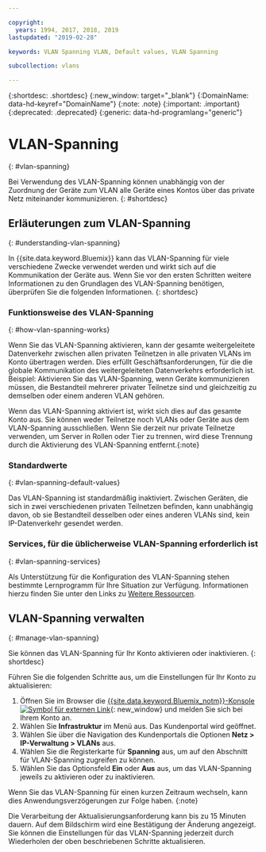 ```yaml
---

copyright:
  years: 1994, 2017, 2018, 2019
lastupdated: "2019-02-28"

keywords: VLAN Spanning VLAN, Default values, VLAN Spanning

subcollection: vlans

---
```


{:shortdesc: .shortdesc}
{:new_window: target="_blank"}
{:DomainName: data-hd-keyref="DomainName"}
{:note: .note}
{:important: .important}
{:deprecated: .deprecated}
{:generic: data-hd-programlang="generic"}


# VLAN-Spanning
{: #vlan-spanning}

Bei Verwendung des VLAN-Spanning können unabhängig von der Zuordnung der Geräte zum VLAN alle Geräte eines Kontos über das private Netz miteinander kommunizieren.
{: #shortdesc}

## Erläuterungen zum VLAN-Spanning
{: #understanding-vlan-spanning}


In {{site.data.keyword.Bluemix}} kann das VLAN-Spanning für viele verschiedene Zwecke verwendet werden und wirkt sich auf die Kommunikation der Geräte aus. Wenn Sie vor den ersten Schritten weitere Informationen zu den Grundlagen des VLAN-Spanning benötigen, überprüfen Sie die folgenden Informationen.
{: shortdesc}

### Funktionsweise des VLAN-Spanning
{: #how-vlan-spanning-works}

Wenn Sie das VLAN-Spanning aktivieren, kann der gesamte weitergeleitete Datenverkehr zwischen allen privaten Teilnetzen in alle privaten VLANs im Konto übertragen werden. Dies erfüllt Geschäftsanforderungen, für die die globale Kommunikation des weitergeleiteten Datenverkehrs erforderlich ist. Beispiel: Aktivieren Sie das VLAN-Spanning, wenn Geräte kommunizieren müssen, die Bestandteil mehrerer privater Teilnetze sind und gleichzeitig zu demselben oder einem anderen VLAN gehören.

Wenn das VLAN-Spanning aktiviert ist, wirkt sich dies auf das gesamte Konto aus. Sie können weder Teilnetze noch VLANs oder Geräte aus dem VLAN-Spanning ausschließen. Wenn Sie derzeit nur private Teilnetze verwenden, um Server in Rollen oder Tier zu trennen, wird diese Trennung durch die Aktivierung des VLAN-Spanning entfernt.{:note}

### Standardwerte
{: #vlan-spanning-default-values}

Das VLAN-Spanning ist standardmäßig inaktiviert. Zwischen Geräten, die sich in zwei verschiedenen privaten Teilnetzen befinden, kann unabhängig davon, ob sie Bestandteil desselben oder eines anderen VLANs sind, kein IP-Datenverkehr gesendet werden.

### Services, für die üblicherweise VLAN-Spanning erforderlich ist
{: #vlan-spanning-services}

Als Unterstützung für die Konfiguration des VLAN-Spanning stehen bestimmte Lernprogramm für Ihre Situation zur Verfügung. Informationen hierzu finden Sie unter den Links zu [Weitere Ressourcen](/docs/infrastructure/vlans?topic=vlans-other-resources-vlan-spanning).


## VLAN-Spanning verwalten
{: #manage-vlan-spanning}

Sie können das VLAN-Spanning für Ihr Konto aktivieren oder inaktivieren.
{: shortdesc}

Führen Sie die folgenden Schritte aus, um die Einstellungen für Ihr Konto zu aktualisieren:

  1. Öffnen Sie im Browser die [{{site.data.keyword.Bluemix_notm}}-Konsole ![Symbol für externen Link](../../icons/launch-glyph.svg "Symbol für externen Link")](https://{DomainName}/){: new_window} und melden Sie sich bei Ihrem Konto an.
  2. Wählen Sie **Infrastruktur** im Menü aus. Das Kundenportal wird geöffnet.
  3. Wählen Sie über die Navigation des Kundenportals die Optionen **Netz > IP-Verwaltung > VLANs** aus.
  4. Wählen Sie die Registerkarte für **Spanning** aus, um auf den Abschnitt für VLAN-Spanning zugreifen zu können.
  5. Wählen Sie das Optionsfeld **Ein** oder **Aus** aus, um das VLAN-Spanning jeweils zu aktivieren oder zu inaktivieren.

Wenn Sie das VLAN-Spanning für einen kurzen Zeitraum wechseln, kann dies Anwendungsverzögerungen zur Folge haben.
{:note}

Die Verarbeitung der Aktualisierungsanforderung kann bis zu 15 Minuten dauern. Auf dem Bildschirm wird eine Bestätigung der Änderung angezeigt. Sie können die Einstellungen für das VLAN-Spanning jederzeit durch Wiederholen der oben beschriebenen Schritte aktualisieren.

